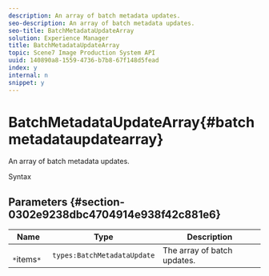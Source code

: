```yaml
---
description: An array of batch metadata updates.
seo-description: An array of batch metadata updates.
seo-title: BatchMetadataUpdateArray
solution: Experience Manager
title: BatchMetadataUpdateArray
topic: Scene7 Image Production System API
uuid: 140890a8-1559-4736-b7b8-67f148d5fead
index: y
internal: n
snippet: y
---
```


# BatchMetadataUpdateArray{#batchmetadataupdatearray}

An array of batch metadata updates.

 Syntax 

## Parameters {#section-0302e9238dbc4704914e938f42c881e6}

|  Name  | Type  | Description  |
|---|---|---|
|  ` *`items`*`  | `types:BatchMetadataUpdate`  | The array of batch updates.  |

